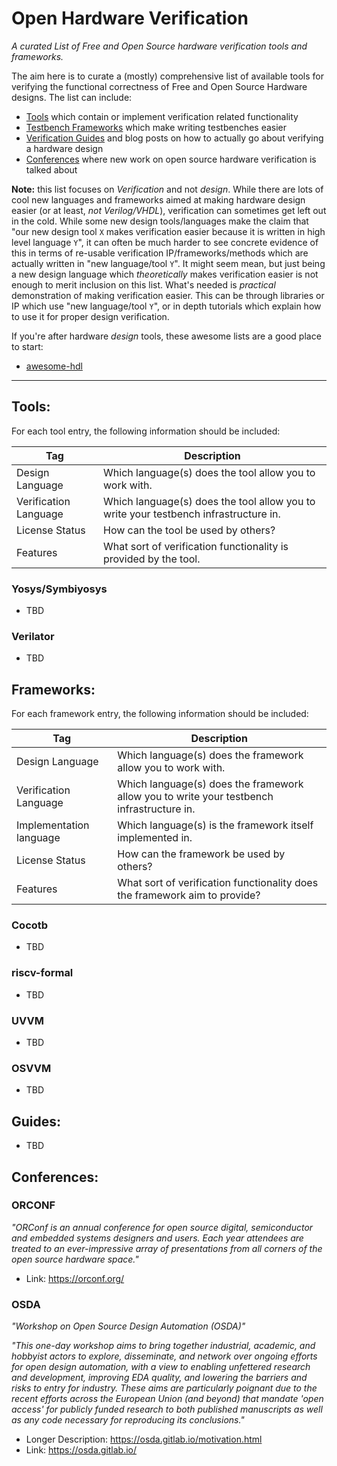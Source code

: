 # Open Hardware Verification

*A curated List of Free and Open Source hardware verification tools and frameworks.*

The aim here is to curate a (mostly) comprehensive list of available tools for verifying
the functional correctness of Free and Open Source Hardware designs. The list can
include:
- [Tools](#Tools) which contain or implement verification related functionality
- [Testbench Frameworks](#Frameworks) which make writing testbenches easier
- [Verification Guides](#Guides) and blog posts on how to actually go about verifying a hardware design
- [Conferences](#Conferences) where new work on open source hardware verification is talked about

**Note:** this list focuses on *Verification* and not *design*. While there are lots of cool new
languages and frameworks aimed at making hardware design easier (or at least, *not Verilog/VHDL*),
verification can sometimes get left out in the cold.
While some new design tools/languages make the claim that "our new design tool `X` makes verification
easier because it is written in high level language `Y`", it can often be much harder to see concrete
evidence of this in terms of re-usable verification IP/frameworks/methods which are actually written
in "new language/tool `Y`". It might seem mean, but just being a new design language which 
*theoretically* makes verification easier is not enough to merit inclusion on this list. What's
needed is *practical* demonstration of making verification easier. This can be through libraries or
IP which use "new language/tool `Y`", or in depth tutorials which explain how to use it for proper
design verification.

If you're after hardware *design* tools, these awesome lists are a good place to start:
- [awesome-hdl](https://github.com/drom/awesome-hdl)

---

## Tools:

For each tool entry, the following information should be included:

**Tag** | **Description**
--------|-----------------------------------------------------------------------------
Design Language | Which language(s) does the tool allow you to work with.
Verification Language | Which language(s) does the tool allow you to write your testbench infrastructure in.
License Status | How can the tool be used by others?
Features | What sort of verification functionality is provided by the tool.

### Yosys/Symbiyosys
- TBD

### Verilator
- TBD

## Frameworks:

For each framework entry, the following information should be included:

**Tag** | **Description**
--------|-----------------------------------------------------------------------------
Design Language | Which language(s) does the framework allow you to work with.
Verification Language | Which language(s) does the framework allow you to write your testbench infrastructure in.
Implementation language | Which language(s) is the framework itself implemented in.
License Status | How can the framework be used by others?
Features | What sort of verification functionality does the framework aim to provide?

### Cocotb
- TBD

### riscv-formal
- TBD

### UVVM
- TBD

### OSVVM
- TBD

## Guides:

- TBD

## Conferences:

### ORCONF

*"ORConf is an annual conference for open source digital, semiconductor and embedded systems designers and users. Each year attendees are treated to an ever-impressive array of presentations from all corners of the open source hardware space."*

- Link: https://orconf.org/

### OSDA

*"Workshop on Open Source Design Automation (OSDA)"*

*"This one-day workshop aims to bring together industrial, academic, and hobbyist actors to explore, disseminate, and network over ongoing efforts for open design automation, with a view to enabling unfettered research and development, improving EDA quality, and lowering the barriers and risks to entry for industry. These aims are particularly poignant due to the recent efforts across the European Union (and beyond) that mandate 'open access' for publicly funded research to both published manuscripts as well as any code necessary for reproducing its conclusions."*

- Longer Description: https://osda.gitlab.io/motivation.html
- Link: https://osda.gitlab.io/
